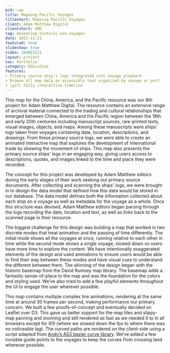 ```yaml
---
pid: cap
title: Mapping Pacific Voyages
titleshort: Mapping Pacific Voyages
client: Adam Matthew Digital
clientshort: AMD
tag: Animating historic sea voyages
date: 2013-11-21
featured: true
slideshow: true
video: 164081521
layout: project
nav: Portfolio
category: Education
features:
- Primary source ship's logs integrated into voyage playback
- Browse all map data as accessible text organized by voyage or port
- \gif\ Fully interactive timeline
---
```


This map for the China, America, and the Pacific resource was our 8th project for Adam Matthew Digital. The resource contains an extensive range of archival material connected to the trading and cultural relationships that emerged between China, America and the Pacific region between the 18th and early 20th centuries including manuscript sources, rare printed texts, visual images, objects, and maps. Among these manuscripts were ships' logs taken from voyages containing date, location, descriptions, and drawings. From these primary source logs, we were able to create an animated interactive map that explores the development of international trade by showing the movement of ships. This map also presents the primary source ships' logs in an engaging way, giving users access to descriptions, quotes, and images linked to the time and place they were recorded.

The concept for this project was developed by Adam Matthew editors during the early stages of their work seeking out primary source documents. After collecting and scanning the ships' logs, we were brought in to design the data model that defined how this data would be stored in our database. The data model defines both the information collected about each stop on a voyage as well as metadata for the voyage as a whole. Once this structure was devised, Adam Matthew editors began parsing through the logs recording the date, location and text, as well as links back to the scanned page in their resource.

The biggest challenge for this design was building a map that worked in two discrete modes that treat animation and the passing of time differently. The initial mode shows all the voyages at once, running relative to each other in time while the second mode shows a single voyage, slowed down so users have more time to explore the content. We have intentionally exaggerated elements of the design and used animations to ensure users would be able to find their way between these modes and have visual cues to understand the different between them. The skinning of the design began with the historic basemap from the David Rumsey map library. The basemap adds a fantastic sense-of-place to the map and was the foundation for the colors and styling used. We’ve also tried to add a few playful elements throughout the UI to engage the user wherever possible.

This map contains multiple complex line animations, rendering at the same time at around 30 frames per second, making performance our primary concern. We built a few proofs-of-concept and eventually decided on Leaflet over D3. This gave us better support for the map tiles and slippy-map panning and zooming and still rendered as fast as we needed it to in all browsers except for IE9 (where we slowed down the fps to where there was no noticeable lag). The curved paths are rendered on the client-side using a script adapted from [Andy’s AS3 bezier curve library](http://andywoodruff.com/blog/actionscript-curves-update/). We’ve added a few invisible guide points to the voyages to keep the curves from crossing land wherever possible.
